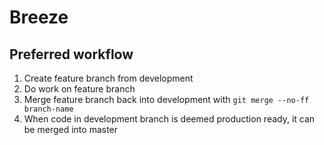 # Breeze
## Preferred workflow
1. Create feature branch from development
1. Do work on feature branch
1. Merge feature branch back into development with `git merge --no-ff branch-name`
1. When code in development branch is deemed production ready, it can be merged into master
